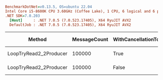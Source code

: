 ``` ini

BenchmarkDotNet=v0.13.5, OS=ubuntu 22.04
Intel Core i5-8600K CPU 3.60GHz (Coffee Lake), 1 CPU, 6 logical and 6 physical cores
.NET SDK=7.0.203
  [Host]     : .NET 7.0.5 (7.0.523.17405), X64 RyuJIT AVX2
  DefaultJob : .NET 7.0.5 (7.0.523.17405), X64 RyuJIT AVX2


```
|                 Method | MessageCount | WithCancellationToken | Mean [ms] | Error [ms] | StdDev [ms] | Median [ms] |      Gen0 |     Gen1 |     Gen2 | Allocated [B] |
|----------------------- |------------- |---------------------- |----------:|-----------:|------------:|------------:|----------:|---------:|---------:|--------------:|
| LoopTryRead2_2Producer |       100000 |                  True |  12.77 ms |   0.254 ms |    0.458 ms |    12.67 ms | 1140.6250 | 859.3750 | 468.7500 |     6407654 B |
| LoopTryRead2_2Producer |       100000 |                 False |  12.93 ms |   0.283 ms |    0.797 ms |    12.63 ms | 1203.1250 | 968.7500 | 546.8750 |     6421922 B |
